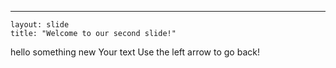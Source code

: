   ---
    layout: slide
    title: "Welcome to our second slide!"
   hello something new
    Your text
    Use the left arrow to go back!
